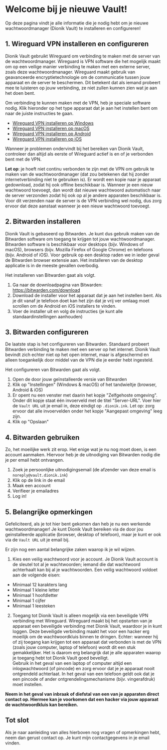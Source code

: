 # Welcome bij je nieuwe Vault!

Op deze pagina vindt je alle informatie die je nodig hebt om je nieuwe wachtwoordmanager (Dionik Vault) te installeren en configureren!


## 1. Wireguard VPN installeren en configureren
Dionik Vault gebruikt Wireguard om verbinding te maken met de server van de wachtwoordmanager. Wireguard is VPN software die het mogelijk maakt om op een veilige manier verbinding te maken met een externe server, zoals deze wachtwoordmanager. Wireguard maakt gebruik van geavanceerde encryptietechnologie om de communicatie tussen jouw apparaat en de server te beschermen. Dit betekent dat als iemand probeert mee te luisteren op jouw verbinding, ze niet zullen kunnen zien wat je aan het doen bent.

Om verbinding te kunnen maken met de VPN, heb je speciale software nodig. Klik hieronder op het type apparaat dat je aan het instellen bent om naar de juiste instructies te gaan.

* [Wireguard VPN installeren op Windows](wireguard/wireguard_windows_nl.md)
* [Wireguard VPN installeren op macOS](wireguard/wireguard_macos_nl.md)
* [Wireguard VPN installeren op Android](wireguard/wireguard_android_nl.md)
* [Wireguard VPN installeren op iOS](wireguard/wireguard_ios_nl.md)

Wanneer je problemen ondervindt bij het bereiken van Dionik Vault, controleer dan altijd als eerste of Wireguard actief is en of je verbonden bent met de VPN.

**Let op**: je hoeft niet continu verbonden te zijn met de VPN om gebruik te maken van de wachtwoordmanager (dat zou betekenen dat hij zonder internetverbinding niet te gebruiken is). Er wordt een kopie naar je apparaat gedownload, zodat hij ook offline beschikbaar is. Wanneer je een nieuw wachtwoord toevoegt, dan wordt dat nieuwe wachtwoord automatisch naar de server verzonden zodat hij ook op al je andere apparaten beschikbaar is. Voor dit verzenden naar de server is de VPN verbinding wel nodig, dus zorg ervoor dat deze aanstaat wanneer je een nieuw wachtwoord toevoegt.


## 2. Bitwarden installeren
Dionik Vault is gebaseerd op Bitwarden. Je kunt dus gebruik maken van de Bitwarden software om toegang te krijgen tot jouw wachtwoordmanager. Bitwarden software is beschikbaar voor desktops (bijv. Windows of macOS), browsers (bijv. Mozilla Firefox of Google Chrome) en telefoons (bijv. Android of iOS). Voor gebruik op een desktop raden we in ieder geval de Bitwarden browser extensie aan. Het installeren van de desktop applicatie is in de meeste gevallen overbodig.

Het installeren van Bitwarden gaat als volgt.

1. Ga naar de downloadpagina van Bitwarden: https://bitwarden.com/download
2. Download de installer voor het apparaat dat je aan het instellen bent. Als je dit vanaf je telefoon doet kan het zijn dat je vrij ver omlaag moet scrollen om de Android en iOS installers te vinden.
3. Voer de installer uit en volg de instructies (je kunt alle standaardinstellingen aanhouden)


## 3. Bitwarden configureren
De laatste stap is het configureren van Bitwarden. Standaard probeert Bitwarden verbinding te maken met een server op het internet. Dionik Vault bevindt zich echter niet op het open internet, maar is afgeschermd en alleen toegankelijk door middel van de VPN die je eerder hebt ingesteld.

Het configureren van Bitwarden gaat als volgt.

1. Open de door jouw geïnstalleerde versie van Bitwarden
2. Klik op "Instellingen" (Windows & macOS) of het tandwieltje (browser, Android & iOS)
3. Er opent nu een venster met daarin het kopje "Zelfgehoste omgeving". Onder dit kopje staat één invoerveld met de titel "Server-URL". Voer hier de `Vault URL` uit je email in, deze eindigt op `.dionik.ink`. Let op: zorg ervoor dat alle invoervelden onder het kopje "Aangepast omgeving" leeg zijn.
4. Klik op "Opslaan"


## 4. Bitwarden gebruiken
Zo, het moeilijke werk zit erop. Het enige wat je nu nog moet doen, is een account aanmaken. Hiervoor heb je de uitnodiging van Bitwarden nodig die je per email hebt ontvangen.

1. Zoek je persoonlijke uitnodigingsemail (de afzender van deze email is `noreply@vault.dionik.ink`)
2. Klik op de link in de email
3. Maak een account
4. Verifieer je emailadres
5. Log in!


## 5. Belangrijke opmerkingen
Gefeliciteerd, als je tot hier bent gekomen dan heb je nu een werkende wachtwoordmanager! Je kunt Dionik Vault bereiken via de door jou geinstalleerde applicatie (browser, desktop of telefoon), maar je kunt er ook via de `Vault URL` uit je email bij.

Er zijn nog een aantal belangrijke zaken waarop ik je wil wijzen.

1. Kies een veilig wachtwoord voor je account. Je Dionik Vault account is de sleutel tot al je wachtwoorden; iemand die dat wachtwoord achterhaalt kan bij al je wachtwoorden. Een veilig wachtwoord voldoet aan de volgende eisen:
  * Minimaal 12 karakters lang
  * Minimaal 1 kleine letter
  * Minimaal 1 hoofdletter
  * Minimaal 1 cijfer
  * Minimaal 1 leesteken

2. Toegang tot Dionik Vault is alleen mogelijk via een beveiligde VPN verbinding met Wireguard. Wireguard maakt bij het opstarten van je apparaat een beveiligde verbinding met Dionik Vault, waardoor je in kunt loggen. Deze beveiligde verbinding maakt het voor een hacker erg moeilijk om de wachtwoordkluis binnen te dringen. Echter: wanneer hij of zij toegang kan krijgen tot een apparaat dat verbonden is met de VPN (zoals jouw computer, laptop of telefoon) wordt dit een stuk gemakkelijker. Het is daarom erg belangrijk dat je alle apparaten waarop je toegang hebt tot Dionik Vault goed beveiligt.  
 Gebruik in het geval van een laptop of computer altijd een inlogwachtwoord (of pincode) en zorg ervoor dat je je apparaat nooit ontgrendeld achterlaat. In het geval van een telefoon geldt ook dat je een pincode of ander ontgrendelingsmechanisme (bijv. vingerafdruk) moet instellen.  

 **Neem in het geval van inbraak of diefstal van een van je apparaten direct contact op. Hiermee kan je voorkomen dat een hacker via jouw apparaat de wachtwoordkluis kan bereiken.**
 

## Tot slot
Als je naar aanleiding van alles hierboven nog vragen of opmerkingen hebt, neem dan gerust contact op. Je kunt mijn contactgegevens in je email vinden.
